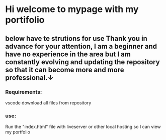 # Hi welcome to mypage with my portifolio
## below have te strutions for use Thank you in advance for your attention, I am a beginner and have no experience in the area but I am constantly evolving and updating the repository so that it can become more and more professional.↓
### Requirements:
vscode
download all files from repository

### use:
Run the "index.html" file with liveserver or other local hosting so I can view my portfolio
